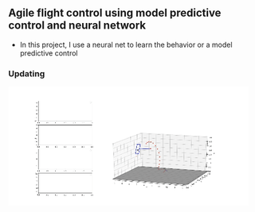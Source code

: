 ## Agile flight control using model predictive control and neural network
* In this project, I use a neural net to learn the behavior or a model predictive control

### Updating
![alt text](https://github.com/phuongboi/agile-flight-control-using-mpc-and-neural-net/blob/main/high_mpc/mpc/saved/output.gif)
